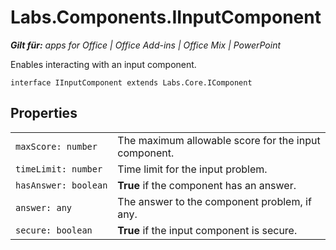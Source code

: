 
# Labs.Components.IInputComponent

 _**Gilt für:** apps for Office | Office Add-ins | Office Mix | PowerPoint_

Enables interacting with an input component.

```
interface IInputComponent extends Labs.Core.IComponent
```


## Properties


|||
|:-----|:-----|
| `maxScore: number`|The maximum allowable score for the input component.|
| `timeLimit: number`|Time limit for the input problem.|
| `hasAnswer: boolean`|**True** if the component has an answer.|
| `answer: any`|The answer to the component problem, if any.|
| `secure: boolean`|**True** if the input component is secure.|

